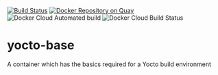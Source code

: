 [![Build Status](https://travis-ci.org/shrmrf/yocto-base.svg?branch=master)](https://travis-ci.org/shrmrf/yocto-base)
[![Docker Repository on Quay](https://quay.io/repository/shrmrf/yocto-base/status "Docker Repository on Quay")](https://quay.io/repository/shrmrf/yocto-base)
![Docker Cloud Automated build](https://img.shields.io/docker/cloud/automated/shrmrf/yocto-base.svg)
![Docker Cloud Build Status](https://img.shields.io/docker/cloud/build/shrmrf/yocto-base.svg)

# yocto-base
A container which has the basics required for a Yocto build environment 
